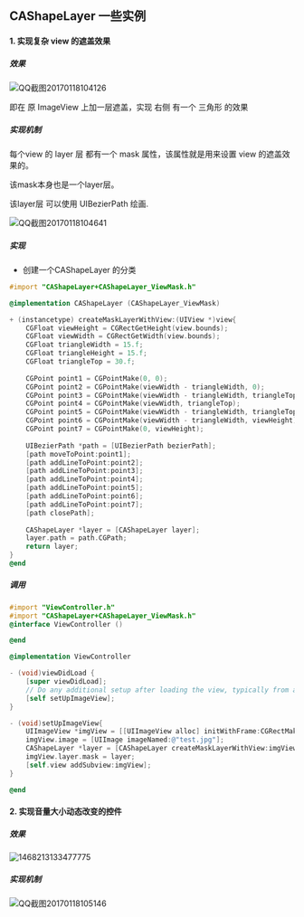 ## CAShapeLayer 一些实例

#### 1. 实现复杂 view 的遮盖效果

##### 效果

![QQ截图20170118104126](/Users/DayByDay/iOSBook/img/QQ截图20170118104126.png)

即在 原 ImageView 上加一层遮盖，实现 右侧 有一个 三角形 的效果

##### 实现机制

每个view 的 layer 层 都有一个 mask 属性，该属性就是用来设置 view 的遮盖效果的。

该mask本身也是一个layer层。

该layer层 可以使用 UIBezierPath 绘画.

![QQ截图20170118104641](/Users/DayByDay/iOSBook/img/QQ截图20170118104641.png)

##### 实现

- 创建一个CAShapeLayer 的分类

```objective-c
#import "CAShapeLayer+CAShapeLayer_ViewMask.h"

@implementation CAShapeLayer (CAShapeLayer_ViewMask)

+ (instancetype) createMaskLayerWithView:(UIView *)view{
    CGFloat viewHeight = CGRectGetHeight(view.bounds);
    CGFloat viewWidth = CGRectGetWidth(view.bounds);
    CGFloat triangleWidth = 15.f;
    CGFloat triangleHeight = 15.f;
    CGFloat triangleTop = 30.f;
    
    CGPoint point1 = CGPointMake(0, 0);
    CGPoint point2 = CGPointMake(viewWidth - triangleWidth, 0);
    CGPoint point3 = CGPointMake(viewWidth - triangleWidth, triangleTop);
    CGPoint point4 = CGPointMake(viewWidth, triangleTop);
    CGPoint point5 = CGPointMake(viewWidth - triangleWidth, triangleTop + triangleHeight);
    CGPoint point6 = CGPointMake(viewWidth - triangleWidth, viewHeight);
    CGPoint point7 = CGPointMake(0, viewHeight);
    
    UIBezierPath *path = [UIBezierPath bezierPath];
    [path moveToPoint:point1];
    [path addLineToPoint:point2];
    [path addLineToPoint:point3];
    [path addLineToPoint:point4];
    [path addLineToPoint:point5];
    [path addLineToPoint:point6];
    [path addLineToPoint:point7];
    [path closePath];
    
    CAShapeLayer *layer = [CAShapeLayer layer];
    layer.path = path.CGPath;
    return layer;
}
@end
```

##### 调用

```objective-c
#import "ViewController.h"
#import "CAShapeLayer+CAShapeLayer_ViewMask.h"
@interface ViewController ()

@end

@implementation ViewController

- (void)viewDidLoad {
    [super viewDidLoad];
    // Do any additional setup after loading the view, typically from a nib.
    [self setUpImageView];
}

- (void)setUpImageView{
    UIImageView *imgView = [[UIImageView alloc] initWithFrame:CGRectMake(40, 80, 200, 200)];
    imgView.image = [UIImage imageNamed:@"test.jpg"];
    CAShapeLayer *layer = [CAShapeLayer createMaskLayerWithView:imgView];
    imgView.layer.mask = layer;
    [self.view addSubview:imgView];
}

@end
```

#### 2. 实现音量大小动态改变的控件

##### 效果

![1468213133477775](/Users/DayByDay/iOSBook/img/1468213133477775.gif)

##### 实现机制

![QQ截图20170118105146](/Users/DayByDay/iOSBook/img/QQ截图20170118105146.png)

